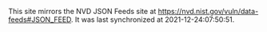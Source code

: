 This site mirrors the NVD JSON Feeds site at https://nvd.nist.gov/vuln/data-feeds#JSON_FEED. It was last synchronized at 2021-12-24:07:50:51.